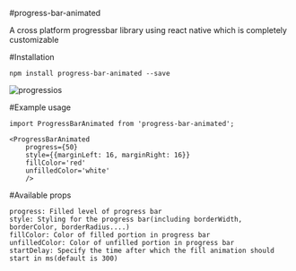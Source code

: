 #progress-bar-animated

A cross platform progressbar library using react native which is completely customizable

#Installation

	npm install progress-bar-animated --save

![progressios](https://cloud.githubusercontent.com/assets/13211441/17270661/d8986d8a-5685-11e6-8972-9eb475af5689.gif)

#Example usage

	import ProgressBarAnimated from 'progress-bar-animated';

	<ProgressBarAnimated 
		progress={50} 
		style={{marginLeft: 16, marginRight: 16}}
		fillColor='red'
		unfilledColor='white'
		/>

#Available props

	progress: Filled level of progress bar
	style: Styling for the progress bar(including borderWidth, borderColor, borderRadius....)
	fillColor: Color of filled portion in progress bar
	unfilledColor: Color of unfilled portion in progress bar 	
	startDelay: Specify the time after which the fill animation should start in ms(default is 300)